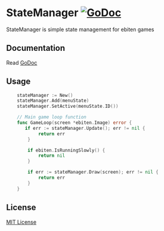 # StateManager [![GoDoc](https://godoc.org/github.com/ranchblt/statemanager?status.svg)](https://godoc.org/github.com/ranchblt/statemanager)
StateManager is simple state management for ebiten games

## Documentation

Read [GoDoc](https://godoc.org/github.com/ranchblt/statemanager)

## Usage
```Go
    stateManager := New()
    stateManager.Add(menuState)
    stateManager.SetActive(menuState.ID())

    // Main game loop function
    func GameLoop(screen *ebiten.Image) error {
       if err := stateManager.Update(); err != nil {
		    return err
	    }

        if ebiten.IsRunningSlowly() {
            return nil
        }

        if err := stateManager.Draw(screen); err != nil {
		    return err
	    }
    }
```

## License
[MIT License](LICENSE)
